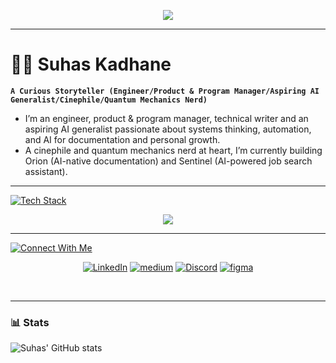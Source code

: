 <p align="center">
  <img src="https://readme-typing-svg.herokuapp.com?font=Fira+Code&size=30&duration=3000&pause=500&color=00FF00&center=true&vCenter=true&width=500&height=60&lines=Greetings+Humans!;I+am+Suhas.;Welcome+to+the+Matrix!"/>
</p>

---
# 🏄‍♂️ Suhas Kadhane

**`A Curious Storyteller (Engineer/Product & Program Manager/Aspiring AI Generalist/Cinephile/Quantum Mechanics Nerd)`**

* I’m an engineer, product & program manager, technical writer and an aspiring AI generalist passionate about systems thinking, automation, and AI for documentation and personal growth.
* A cinephile and quantum mechanics nerd at heart, I’m currently building Orion (AI-native documentation) and Sentinel (AI-powered job search assistant).

---
[![Tech Stack](https://readme-typing-svg.demolab.com?font=Kanit&weight=500&size=40&duration=4000&pause=5000&color=FFFFFF&width=435&height=60&lines=%F0%9F%A7%B0+Tech+Stack)](https://git.io/typing-svg)

<p align="center">
  <a href="https://skillicons.dev">
    <img src="https://skillicons.dev/icons?i=java,js,html,css,python,markdown,mysql,postman,graphql,stackoverflow,github,git,githubactions,gitlab,firebase,vscode,figma,notion,ps,illustrator,&perline=10" />
  </a>
</p>

---

[![Connect With Me](https://readme-typing-svg.demolab.com?font=Kanit&weight=500&size=40&duration=4000&pause=5000&color=FFFFFF&width=435&height=70&lines=%F0%9F%94%97+Connect+with+Me)](https://git.io/typing-svg)

<p align="center">
    <a href="https://linkedin.com/in/suhas-kadhane" target="_blank"><img alt="LinkedIn" src="https://img.shields.io/badge/LinkedIn-0077B5?style=for-the-badge&logo=LinkedIn&logoColor=black" /></a>
    <a href="https://medium.com/@suhaskadhane" target="_blank"><img alt="medium" src="https://img.shields.io/badge/-Medium-000000?style=for-the-badge&logo=Medium&logoColor=white" /></a>
   <a href="https://discord.gg/https://discord.com/channels/@me" target="_blank"><img alt="Discord" src="https://img.shields.io/badge/-Discord-7289DA?style=for-the-badge&logo=LeetCode&logoColor=black" /></a>
    <a href="https://www.figma.com/@suhasbuilds" target="_blank"><img alt="figma" src="https://img.shields.io/badge/Figma-f24e1e?style=for-the-badge&logo=Figma&logoColor=white" /></a>
</p>
<br>

---

### 📊 Stats

![Suhas' GitHub stats](https://github-readme-stats.vercel.app/api?username=suhas-kadhane&show_icons=true&theme=gruvbox)

<!-- ![GitHub Streak](https://streak-stats.demolab.com?user=ForrestKnight&theme=gruvbox&border_radius=4.5) -->
